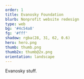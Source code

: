```yaml
---
order: 1
title: Evanosky Foundation
blurb: Nonprofit website redesign
type: web
bg: '#4c54a8'
fg: '#fff'
shadow: rgba(28, 31, 62, 0.6)
hero: hero.png
thumb: thumb.png
thumb2x: thumb@2x.png
orientation: landscape
---
```


Evanosky stuff.